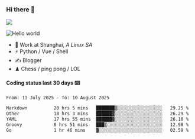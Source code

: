 ### Hi there 👋
![](https://komarev.com/ghpvc/?username=Xuhandsome)


<img src="https://github-readme-stats.vercel.app/api?username=XuHandsome&show_icons=true&theme=merko" alt="Hello world">

<br/>

- 🍻  Work at Shanghai, _A Linux SA_
- ⚡  Python / Vue / Shell
- ✍️  Blogger
- ♟  Chess / ping pong / LOL

#### Coding status last 30 days ⌨️

<!--START_SECTION:waka-->

```txt
From: 11 July 2025 - To: 10 August 2025

Markdown          20 hrs 5 mins   ███████▒░░░░░░░░░░░░░░░░░   29.25 %
Other             18 hrs 3 mins   ██████▓░░░░░░░░░░░░░░░░░░   26.29 %
YAML              17 hrs 55 mins  ██████▓░░░░░░░░░░░░░░░░░░   26.10 %
Groovy            8 hrs 51 mins   ███▒░░░░░░░░░░░░░░░░░░░░░   12.90 %
Go                1 hr 46 mins    ▓░░░░░░░░░░░░░░░░░░░░░░░░   02.59 %
```

<!--END_SECTION:waka-->
